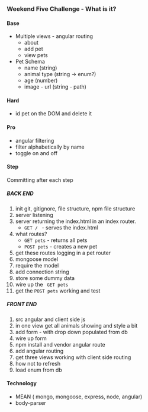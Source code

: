 ### Weekend Five Challenge - What is it?
#### Base
- Multiple views - angular routing
	- about
	- add pet
	- view pets
- Pet Schema
	- name (string)
	- animal type (string -> enum?)
	- age (number)
	- image - url (string - path)

#### Hard
- id pet on the DOM and delete it

#### Pro
- angular filtering
- filter alphabetically by name
- toggle on and off


#### Step
Committing after each step

##### BACK END
1. init git, gitignore, file structure, npm file structure
2. server listening
3. server returning the index.html in an index router.
	- ```GET / ``` - serves the index.html
4. what routes?
	- ```GET pets``` - returns all pets
	- ```POST pets``` - creates a new pet
6. get these routes logging in a pet router
7. mongoose model
8. require the model
9. add connection string
10. store some dummy data
11. wire up the ``` GET pets```
12. get the ```POST pets``` working and test

##### FRONT END
1. src angular and client side js
2. in one view get all animals showing and style a bit
3. add form - with drop down populated from db
4. wire up form
5. npm install and vendor angular route
6. add angular routing
7. get three views working with client side routing
8. how not to refresh
9. load enum from db

#### Technology
- MEAN ( mongo, mongoose, express, node, angular)
- body-parser
